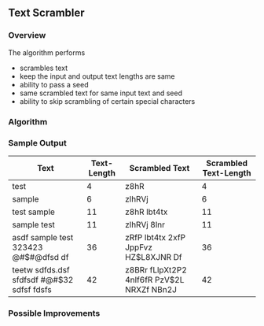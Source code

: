 ## Text Scrambler
### Overview
The algorithm performs
- scrambles text
- keep the input and output text lengths are same
- ability to pass a seed
- same scrambled text for same input text and seed
- ability to skip scrambling of certain special characters

### Algorithm


### Sample Output
|Text|Text-Length|Scrambled Text|Scrambled Text-Length|
|-----------|-----------|-----------|-----------|
|test|4|z8hR|4|
|sample|6|zlhRVj|6|
|test sample|11|z8hR lbt4tx|11|
|sample test|11|zlhRVj 8lnr|11|
|asdf sample test 323423 @#$#@dfsd df|36|zRfP lbt4tx 2xfP JppFvz HZ$L8XJNR Df|36|
|teetw sdfds.dsf sfdfsdf #@#$32 sdfsf fdsfs|42|z8BRr fLlpXt2P2 4nlf6fR PzV$2L NRXZf NBn2J|42|

### Possible Improvements

